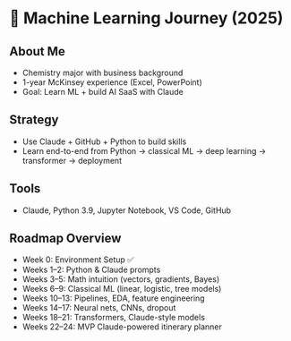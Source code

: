 # 🧠 Machine Learning Journey (2025)

## About Me
- Chemistry major with business background
- 1-year McKinsey experience (Excel, PowerPoint)
- Goal: Learn ML + build AI SaaS with Claude

## Strategy
- Use Claude + GitHub + Python to build skills
- Learn end-to-end from Python → classical ML → deep learning → transformer → deployment

## Tools
- Claude, Python 3.9, Jupyter Notebook, VS Code, GitHub

## Roadmap Overview
- Week 0: Environment Setup ✅
- Weeks 1–2: Python & Claude prompts
- Weeks 3–5: Math intuition (vectors, gradients, Bayes)
- Weeks 6–9: Classical ML (linear, logistic, tree models)
- Weeks 10–13: Pipelines, EDA, feature engineering
- Weeks 14–17: Neural nets, CNNs, dropout
- Weeks 18–21: Transformers, Claude-style models
- Weeks 22–24: MVP Claude-powered itinerary planner